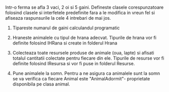 Intr-o ferma se afla 3 vaci, 2 oi si 5 gaini. Defineste clasele corespunzatoare folosind clasele si interfetele predefinite fara a le modifica in vreun fel si afiseaza raspunsurile la cele 4 intrebari de mai jos.

1. Tipareste numarul de gaini calculandul programatic

2. Hraneste animalele cu tipul de hrana adecvat. Tipurile de hrana vor fi definite folosind IHRana si create in folderul Hrana

3. Colecteaza toate resursele produse de animale (oua, lapte) si afisati totalul cantitatii colectate pentru fiecare din ele. Tipurile de resurse vor fi definite folosind IResursa si vor fi puse in folderul Resurse.

4. Pune animalele la somn. Pentru a ne asigura ca animalele sunt la somn se va verifica ca fiecare Animal este "AnimalAdormit"- proprietate disponibila pe clasa animal. 
